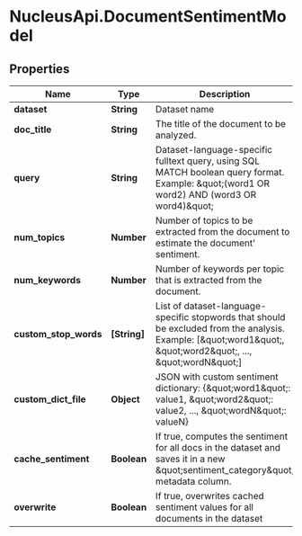 # NucleusApi.DocumentSentimentModel

## Properties
Name | Type | Description | Notes
------------ | ------------- | ------------- | -------------
**dataset** | **String** | Dataset name | 
**doc_title** | **String** | The title of the document to be analyzed. | [optional] 
**query** | **String** | Dataset-language-specific fulltext query, using SQL MATCH boolean query format. Example: \&quot;(word1 OR word2) AND (word3 OR word4)\&quot; | [optional] 
**num_topics** | **Number** | Number of topics to be extracted from the document to estimate the document&#39; sentiment. | [optional] 
**num_keywords** | **Number** | Number of keywords per topic that is extracted from the document. | [optional] 
**custom_stop_words** | **[String]** | List of dataset-language-specific stopwords that should be excluded from the analysis. Example: [\&quot;word1\&quot;, \&quot;word2\&quot;, ..., \&quot;wordN\&quot;] | [optional] 
**custom_dict_file** | **Object** | JSON with custom sentiment dictionary: {\&quot;word1\&quot;: value1,  \&quot;word2\&quot;: value2, ..., \&quot;wordN\&quot;: valueN} | [optional] 
**cache_sentiment** | **Boolean** | If true, computes the sentiment for all docs in the dataset and saves it in a new \&quot;sentiment_category\&quot; metadata column. | [optional] [default to false]
**overwrite** | **Boolean** | If true, overwrites cached sentiment values for all documents in the dataset | [optional] [default to false]


